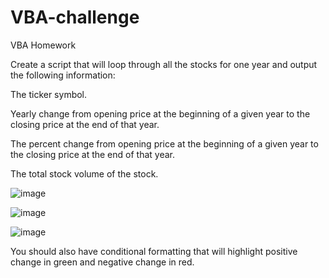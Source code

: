 # VBA-challenge

VBA Homework

Create a script that will loop through all the stocks for one year and output the following information:

The ticker symbol.


Yearly change from opening price at the beginning of a given year to the closing price at the end of that year.


The percent change from opening price at the beginning of a given year to the closing price at the end of that year.


The total stock volume of the stock.

![image](C:\Users\hitst\Documents\GitHub\VBA-challenge\vba_2014.PNG)

![image](C:\Users\hitst\Documents\GitHub\VBA-challenge\vba_2015.PNG)

![image](C:\Users\hitst\Documents\GitHub\VBA-challenge\vba_2016.PNG)

You should also have conditional formatting that will highlight positive change in green and negative change in red.


